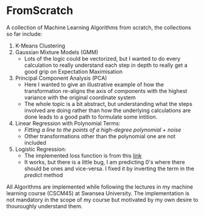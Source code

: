 # FromScratch
A collection of Machine Learning Algorithms from scratch, the collections so far include: 
1. K-Means Clustering 
2. Gaussian Mixture Models (GMM)
    * Lots of the logic could be vectorized, but I wanted to do every calculation to really understand each step in depth to really get a good grip on Expectation Maximisation
3. Principal Component Analysis (PCA)
    * Here I wanted to give an illustrative example of how the transformation re-aligns the axis of components with the highest variance with the original coordinate system
    * The whole topic is a bit abstract, but understanding what the steps involved are doing rather than how the underlying calculations are done leads to a good path to formulate some intition.
4. Linear Regression with Polynomial Terms: 
    * *Fitting a line to the points of a high-degree polynomial + noise*
    * Other transformations other than the polynomial one are not included 
5. Logistic Regression: 
    * The implemented loss function is from this [link](https://www.youtube.com/watch?v=KIhPtHOfbhQ&t=533s)
    * It works, but there is a little bug, I am predicting 0's where there should be ones and vice-versa. I fixed it by inverting the term in the *predict* method

All Algorithms are implemented while following the lectures in my machine learning course (CSCM45) at Swansea University. The implementation is not mandatory in the scope of my course but motivated by my own desire to thouroughly understand them. 

